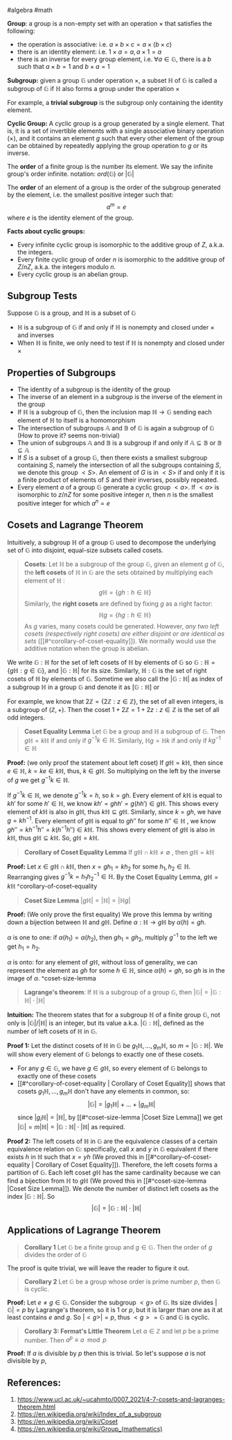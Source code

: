 #algebra #math 

**Group**: a group is a non-empty set with an operation $\times$ that satisfies the following:
- the operation is associative: i.e. $a \times b \times c = a \times (b \times c)$
- there is an identity element: i.e. $1 \times  a = a, a \times 1 = a$
- there is an inverse for every group element, i.e. $\forall a \in \mathbb{G},$ there is a $b$ such that $a \times b = 1$ and $b \times a = 1$

**Subgroup:** given a group $\mathbb{G}$ under operation $\times$, a subset $\mathbb{H}$ of $\mathbb{G}$ is called a subgroup of $\mathbb{G}$ if $\mathbb{H}$ also forms a group under the operation $\times$

For example, a **trivial subgroup** is the subgroup only containing the identity element.

**Cyclic Group:** A cyclic group is a group generated by a single element. That is, it is a set of invertible elements with a single associative binary operation ($\times$), and it contains an element $g$ such that every other element of the group can be obtained by repeatedly applying the group operation to $g$ or its inverse.

The **order** of a finite group is the number its element. We say the infinite group's order infinite. notation: $ord(\mathbb{G})$ or $|\mathbb{G}|$

The **order** of an element of a group is the order of the subgroup generated by the element, i.e. the smallest positive integer such that: 
$$a^m = e$$
where $e$ is the identity element of the group.

**Facts about cyclic groups:** 
- Every infinite cyclic group is isomorphic to the additive group of $Z$, a.k.a. the integers. 
- Every finite cyclic group of order $n$ is isomorphic to the additive group of $Z/nZ$, a.k.a. the integers modulo $n$. 
- Every cyclic group is an abelian group.


## Subgroup Tests
Suppose $\mathbb{G}$ is a group, and $\mathbb{H}$ is a subset of $\mathbb{G}$
- $\mathbb{H}$ is a subgroup of $\mathbb{G}$ if and only if $\mathbb{H}$ is nonempty and closed under $\times$ and inverses
- When $\mathbb{H}$ is finite, we only need to test if $\mathbb{H}$  is nonempty and closed under $\times$


## Properties of Subgroups

- The identity of a subgroup is the identity of the group
- The inverse of an element in a subgroup is the inverse of the element in the group
- If $\mathbb{H}$ is a subgroup of $\mathbb{G}$, then the inclusion map $\mathbb{H} \rightarrow \mathbb{G}$ sending each element of $\mathbb{H}$ to itself is a homomorphism
- The intersection of subgroups $\mathbb{A}$ and $\mathbb{B}$ of $\mathbb{G}$ is again a subgroup of $\mathbb{G}$ (How to prove it? seems non-trivial)
- The union of subgroups $\mathbb{A}$ and $\mathbb{B}$ is a subgroup if and only if $\mathbb{A} \subseteq \mathbb{B}$ or $\mathbb{B} \subseteq \mathbb{A}$
- If $S$ is a subset of a group $\mathbb{G}$, then there exists a smallest subgroup containing $S$, namely the intersection of all the subgroups containing $S$, we denote this group $<S>$. An element of $G$ is in $<S>$ if and only if it is a finite product of elements of $S$ and their inverses, possibly repeated.
- Every element $a$ of a group $\mathbb{G}$ generate a cyclic group $<a>$. If $<a>$ is isomorphic to $z/nZ$ for some positive integer $n$, then $n$ is the smallest positive integer for which $a^n = e$

## Cosets and Lagrange Theorem

Intuitively, a subgroup $\mathbb{H}$ of a group $\mathbb{G}$ used to decompose the underlying set of $\mathbb{G}$ into disjoint, equal-size subsets called cosets.

> **Cosets**:
> Let $\mathbb{H}$ be a subgroup of the group $\mathbb{G}$, given an element $g$ of $\mathbb{G}$, the **left cosets** of $\mathbb{H}$ in $\mathbb{G}$ are the sets obtained by multiplying each element of $\mathbb{H}$ :
> $$g\mathbb{H} = \{gh: h \in \mathbb{H}\}$$
> Similarly, the **right cosets** are defined by fixing $g$ as a right factor:
> $$\mathbb{H} g = \{hg: h \in \mathbb{H}\}$$
> As $g$ varies, many cosets could be generated. However, *any two left cosets (respectively right cosets) are either disjoint or are identical as sets* ([[#^corollary-of-coset-equality]]).  We normally would use the additive notation when the group is abelian.

We write $\mathbb{G}:\mathbb{H}$ for the set of left cosets of $\mathbb{H}$ by elements of $\mathbb{G}$ so $\mathbb{G}:\mathbb{H} = \{g\mathbb{H} : g \in \mathbb{G}\}$, and  $|\mathbb{G}:\mathbb{H}|$ for its size. Similarly, $\mathbb{H}:\mathbb{G}$ is the set of right cosets of $\mathbb{H}$ by elements of $\mathbb{G}$. Sometime we also call the $|\mathbb{G}:\mathbb{H}|$ as index of a subgroup $\mathbb{H}$ in a group $\mathbb{G}$ and denote it as $[\mathbb{G}:\mathbb{H}]$ or 

For example, we know that $2\mathbb{Z} = \{2\mathbb{Z} : z \in \mathbb{Z}\}$, the set of all even integers, is a subgroup of $(\mathbb{Z}, +)$.  Then the coset $1+2\mathbb{Z} = {1+2z: z \in \mathbb{Z}}$ is the set of all odd integers. 

> **Coset Equality Lemma**
> Let $\mathbb{G}$ be a group and $\mathbb{H}$ a subgroup of $\mathbb{G}$. Then $g\mathbb{H} = k\mathbb{H}$ if and only if $g^{-1}k \in \mathbb{H}$. Similarly, $\mathbb{H}g = \mathbb{H}k$ if and only if $k g^{-1} \in \mathbb{H}$

**Proof:** 
(we only proof the statement about left coset)
If $g\mathbb{H} = k\mathbb{H}$, then since $e \in \mathbb{H}$, $k = k e \in k \mathbb{H}$, thus, $k \in g\mathbb{H}$. So multiplying on the left by the inverse of $g$ we get $g^{-1} k \in \mathbb{H}$.

If $g^{-1}k \in \mathbb{H}$, we denote $g^{-1}k=h$, so $k=gh$. Every element of $k\mathbb{H}$ is equal to $kh'$ for some $h' \in \mathbb{H}$, we know $kh' = ghh' = g(hh') \in g \mathbb{H}$. This shows every element of $k\mathbb{H}$ is also in $g\mathbb{H}$, thus $k\mathbb{H} \subseteq g\mathbb{H}$.
Similarly, since $k = gh$, we have $g = k h^{-1}$. Every element of $g\mathbb{H}$ is equal to $g h''$ for some $h'' \in \mathbb{H}$ , we know $gh'' = kh^{-1} h''=k(h^{-1} h'') \in k\mathbb{H}$. This shows every element of $g\mathbb{H}$ is also in $k\mathbb{H}$, thus  $g\mathbb{H} \subseteq k \mathbb{H}$. So, $g \mathbb{H} = k \mathbb{H}$.

> **Corollary of Coset Equality Lemma** 
> If $g\mathbb{H} \cap k\mathbb{H} \neq \emptyset$ , then $g\mathbb{H} = k\mathbb{H}$ 

**Proof:**
Let $x \in g\mathbb{H} \cap k \mathbb{H}$, then $x = g h_1 = k h_2$ for some $h_1, h_2 \in \mathbb{H}$. Rearranging gives $g^{-1} k = h_1 h_2^{-1} \in \mathbb{H}$. By the Coset Equality Lemma, $g\mathbb{H} = k\mathbb{H}$ 
^corollary-of-coset-equality

> **Coset Size Lemma**
> $|g\mathbb{H}| = |\mathbb{H}| = |\mathbb{H}g|$

**Proof:**
(We only prove the first equality)
We prove this lemma by writing down a bijection between $\mathbb{H}$ and $g \mathbb{H}$. Define $\alpha: \mathbb{H} \rightarrow g \mathbb{H}$ by $\alpha(h) = g h$.

$\alpha$ is one to one: if $\alpha(h_1) = \alpha(h_2)$, then $g h_1 =  g h_2$, multiply $g^{-1}$ to the left we get $h_1 = h_2$.

$\alpha$ is onto: for any element of $g\mathbb{H}$, without loss of generality, we can represent the element as $g h$ for some $h \in \mathbb{H}$, since $\alpha(h) = g h$, so $g h$ is in the image of $\alpha$.
^coset-size-lemma

> **Lagrange's theorem**:
> If $\mathbb{H}$ is a subgroup of a group $\mathbb{G}$, then $|\mathbb{G}| = |\mathbb{G}:\mathbb{H}|\cdot |\mathbb{H}|$ 

**Intuition:** The theorem states that for a subgroup $\mathbb{H}$ of a finite group $\mathbb{G}$, not only is $|\mathbb{G}|/|\mathbb{H}|$ is an integer, but its value a.k.a. $|\mathbb{G}:\mathbb{H}|$, defined as the number of left cosets of $\mathbb{H}$ in $\mathbb{G}$.

**Proof 1:**  Let the distinct cosets of $\mathbb{H}$ in $\mathbb{G}$ be $g_1 \mathbb{H}, \ldots, g_m \mathbb{H}$, so $m = |\mathbb{G}:\mathbb{H}|$. We will show every element of $\mathbb{G}$ belongs to exactly one of these cosets. 
- For any $g \in \mathbb{G}$, we have $g \in g \mathbb{H}$, so every element of $\mathbb{G}$ belongs to exactly one of these cosets
- [[#^corollary-of-coset-equality | Corollary of Coset Equality]] shows that cosets $g_1 \mathbb{H}, \ldots, g_m \mathbb{H}$ don't have any elements in common, so:
 $$|\mathbb{G}| = |g_1 \mathbb{H}| + \ldots + |g_m \mathbb{H}|$$
  since $|g_i \mathbb{H}| = |\mathbb{H}|$, by [[#^coset-size-lemma |Coset Size Lemma]] we get $|\mathbb{G}| = m |\mathbb{H}| = |\mathbb{G}:\mathbb{H}| \cdot |\mathbb{H}|$ as required.

**Proof 2:** The left cosets of $\mathbb{H}$ in $\mathbb{G}$ are the equivalence classes of a certain equivalence relation on $\mathbb{G}$: specifically, call $x$ and $y$ in $\mathbb{G}$ equivalent if there exists $h$ in $\mathbb{H}$ such that $x = yh$ (We proved this in [[#^corollary-of-coset-equality | Corollary of Coset Equality]]). Therefore, the left cosets forms a partition of $\mathbb{G}$. Each left coset $g \mathbb{H}$ has the same cardinality because we can find a bijection from $\mathbb{H}$ to $g\mathbb{H}$ (We proved this in [[#^coset-size-lemma |Coset Size Lemma]]). We denote the number of distinct left cosets as the index $|\mathbb{G}:\mathbb{H}|$. So 
$$|\mathbb{G}| = |\mathbb{G}:\mathbb{H}|\cdot |\mathbb{H}|$$

## Applications of Lagrange Theorem

> **Corollary 1**
> Let $\mathbb{G}$ be a finite group and $g \in \mathbb{G}$. Then the order of $g$ divides the order of $\mathbb{G}$

The proof is quite trivial, we will leave the reader to figure it out.

> **Corollary 2**
> Let $\mathbb{G}$ be a group whose order is prime number $p$, then $\mathbb{G}$ is cyclic.

**Proof:**
Let $e \neq g \in \mathbb{G}$. Consider the subgroup $<g>$  of $\mathbb{G}$. Its size divides $|\mathbb{G}| = p$ by Lagrange's theorem, so it is $1$ or $p$, but it is larger than one as it at least contains $e$ and $g$. So $|<g>| = p$, thus $<g> = \mathbb{G}$ and $\mathbb{G}$ is cyclic. 

> **Corollary 3: Fermat's Little Theorem**
> Let $a \in \mathbb{Z}$ and let $p$ be a prime number. Then $a^p \equiv a \mod p$ 

**Proof:**
If $a$ is divisible by $p$ then this is trivial. So let's suppose $a$ is not divisible by $p$, 

## References:
1. https://www.ucl.ac.uk/~ucahmto/0007_2021/4-7-cosets-and-lagranges-theorem.html
2. https://en.wikipedia.org/wiki/Index_of_a_subgroup
3. https://en.wikipedia.org/wiki/Coset
4. https://en.wikipedia.org/wiki/Group_(mathematics)